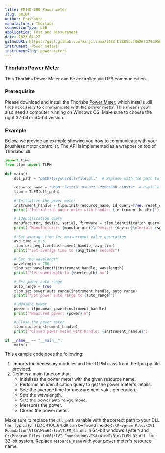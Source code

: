 ```yaml
---
title: PM100-200 Power meter
slug: pm100
author: Prashanta
manufacturer: Thorlabs
connectionType: USB
application: Test and Measurement
date: 2023-04-27
githubURL: https://gist.github.com/manjillama/5038fb2885bcf9620f379b950dde6f2c
instrument: Power meters
instrumentSlug: power-meters
---
```

### **Thorlabs Power Meter**
This Thorlabs Power Meter can be controlled via USB communication.

### **Prerequisite**
Please download and install the Thorlabs [Power Meter](https://www.thorlabs.com/software_pages/ViewSoftwarePage.cfm?Code=PM100x), which installs .dll files necessary to communicate with the power meter. This means you'll also need a computer running on Windows OS. Make sure to choose the right 32-bit or 64-bit version. 

### **Example**
Below, we provide an example showing you how to communicate with your brushless motor controller. The API is implemented as a wrapper on top of Thorlabs .dll.

```python
import time
from tlpm import TLPM

def main():
    dll_path = "path/to/your/dll/file.dll"  # Replace with the path to your DLL file. TLPM_64.dll for 64-bit system and TLPM_32.dll for 32-bit system.

    resource_name = "USB0::0x1313::0x8072::P2000000::INSTR"  # Replace with your power meter's resource name
    tlpm = TLPM(dll_path)

    # Initialize the power meter
    instrument_handle = tlpm.init(resource_name, id_query=True, reset_device=True)
    print(f"Initialized power meter with handle: {instrument_handle}")

    # Identification query
    manufacturer, device, serial, firmware = tlpm.identification_query(instrument_handle)
    print(f"Manufacturer: {manufacturer}\nDevice: {device}\nSerial: {serial}\nFirmware: {firmware}")

    # Set average time for measurement value generation
    avg_time = 0.5
    tlpm.set_avg_time(instrument_handle, avg_time)
    print(f"Set average time to {avg_time} seconds")

    # Set the wavelength
    wavelength = 780
    tlpm.set_wavelength(instrument_handle, wavelength)
    print(f"Set wavelength to {wavelength} nm")

    # Set power auto range
    auto_range = True
    tlpm.set_power_auto_range(instrument_handle, auto_range)
    print(f"Set power auto range to {auto_range}")

    # Measure power
    power = tlpm.meas_power(instrument_handle)
    print(f"Measured power: {power} W")

    # Close the power meter
    tlpm.close(instrument_handle)
    print(f"Closed power meter with handle: {instrument_handle}")

if __name__ == "__main__":
    main()
```

This example code does the following:

1. Imports the necessary modules and the TLPM class from the tlpm.py file provided.
2. Defines a main function that:
    - Initializes the power meter with the given resource name.
    - Performs an identification query to get the power meter's details.
    - Sets the average time for measurement value generation.
    - Sets the wavelength.
    - Sets the power auto range mode.
    - Measures the power.
    - Closes the power meter.

Make sure to replace the `dll_path` variable with the correct path to your DLL file. Typically, TLDC4100_64.dll can be found inside `C:\Program Files\IVI Foundation\VISA\Win64\Bin\TLPM_64.dll` in 64-bit windows system and `C:\Program Files (x86)\IVI Foundation\VISA\WinNT\Bin\TLPM_32.dll ` for 32-bit system. Replace `resource_name` with your power meter's resource name.

